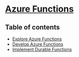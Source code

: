 # [Azure Functions](https://learn.microsoft.com/en-us/training/paths/implement-azure-functions/)

## Table of contents

- [Explore Azure Functions](2.1%20-%20Explore.md)
- [Develop Azure Functions](2.2%20-%20Develop.md)
- [Implement Durable Functions](2.3%20-%20DurableFunctions.md)
